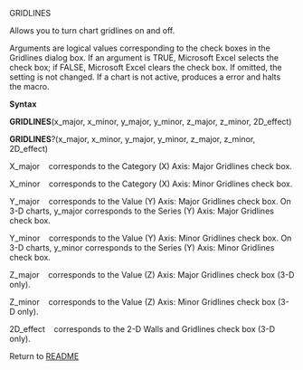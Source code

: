 GRIDLINES

Allows you to turn chart gridlines on and off.

Arguments are logical values corresponding to the check boxes in the
Gridlines dialog box. If an argument is TRUE, Microsoft Excel selects
the check box; if FALSE, Microsoft Excel clears the check box. If
omitted, the setting is not changed. If a chart is not active, produces
a error and halts the macro.

**Syntax**

**GRIDLINES**(x\_major, x\_minor, y\_major, y\_minor, z\_major,
z\_minor, 2D\_effect)

**GRIDLINES**?(x\_major, x\_minor, y\_major, y\_minor, z\_major,
z\_minor, 2D\_effect)

X\_major&nbsp;&nbsp;&nbsp;&nbsp;corresponds to the Category (X) Axis:
Major Gridlines check box.

X\_minor&nbsp;&nbsp;&nbsp;&nbsp;corresponds to the Category (X) Axis:
Minor Gridlines check box.

Y\_major&nbsp;&nbsp;&nbsp;&nbsp;corresponds to the Value (Y) Axis: Major
Gridlines check box. On 3-D charts, y\_major corresponds to the Series
(Y) Axis: Major Gridlines check box.

Y\_minor&nbsp;&nbsp;&nbsp;&nbsp;corresponds to the Value (Y) Axis: Minor
Gridlines check box. On 3-D charts, y\_minor corresponds to the Series
(Y) Axis: Minor Gridlines check box.

Z\_major&nbsp;&nbsp;&nbsp;&nbsp;corresponds to the Value (Z) Axis: Major
Gridlines check box (3-D only).

Z\_minor&nbsp;&nbsp;&nbsp;&nbsp;corresponds to the Value (Z) Axis: Minor
Gridlines check box (3-D only).

2D\_effect&nbsp;&nbsp;&nbsp;&nbsp;corresponds to the 2-D Walls and
Gridlines check box (3-D only).



Return to [README](README.md)

